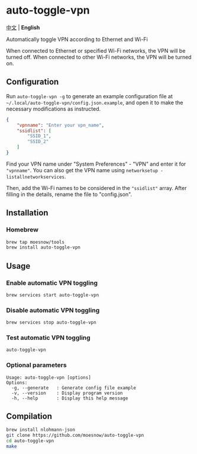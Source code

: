 # auto-toggle-vpn

[中文](./README.md) | **English**

Automatically toggle VPN according to Ethernet and Wi-Fi

When connected to Ethernet or specified Wi-Fi networks, the VPN will be turned off. When connected to other Wi-Fi networks, the VPN will be turned on.

## Configuration

Run `auto-toggle-vpn -g` to generate an example configuration file at `~/.local/auto-toggle-vpn/config.json.example`, and open it to make the necessary modifications as instructed.

```json
{
    "vpnname": "Enter your vpn_name",
    "ssidlist": [
        "SSID_1",
        "SSID_2"
    ]
}
```

Find your VPN name under "System Preferences" - "VPN" and enter it for `"vpnname"`. You can also get the VPN name using `networksetup -listallnetworkservices`.

Then, add the Wi-Fi names to be considered in the `"ssidlist"` array. After filling in the details, rename the file to "config.json".

## Installation

### Homebrew

```zsh
brew tap moesnow/tools
brew install auto-toggle-vpn
```

## Usage

### Enable automatic VPN toggling

```zsh
brew services start auto-toggle-vpn
```

### Disable automatic VPN toggling

```zsh
brew services stop auto-toggle-vpn
```

### Test automatic VPN toggling

```zsh
auto-toggle-vpn
```

### Optional parameters

```shell
Usage: auto-toggle-vpn [options]
Options:
  -g, --generate   : Generate config file example
  -v, --version    : Display program version
  -h, --help       : Display this help message
```

## Compilation

```zsh
brew install nlohmann-json
git clone https://github.com/moesnow/auto-toggle-vpn
cd auto-toggle-vpn
make
```